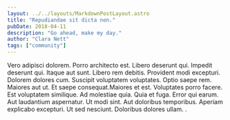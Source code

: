```yaml
---
layout: ../../layouts/MarkdownPostLayout.astro
title: "Repudiandae sit dicta non."
pubDate: 2018-04-11
description: "Go ahead, make my day."
author: "Clara Nett"
tags: ["community"]
---
```


Vero adipisci dolorem. Porro architecto est. Libero deserunt qui. Impedit deserunt qui. Itaque aut sunt. Libero rem debitis. Provident modi excepturi. Dolorem dolores cum. Suscipit voluptatem voluptates. Optio saepe rem. Maiores aut ut. Et saepe consequat.Maiores et est. Voluptates porro facere. Est voluptatem similique. Ad molestiae quia. Quia et fuga. Error qui earum. Aut laudantium aspernatur. Ut modi sint. Aut doloribus temporibus. Aperiam explicabo excepturi. Ut sed nesciunt. Doloribus dolores ullam. .

